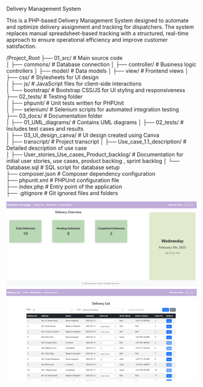Delivery Management System

This is a PHP-based Delivery Management System designed to automate and optimize delivery assignment and tracking for dispatchers. The system replaces manual spreadsheet-based tracking with a structured, real-time approach to ensure operational efficiency and improve customer satisfaction.

/Project_Root
├── 01_src/                     # Main source code  
│   ├── commons/                # Database connection
│   ├── controller/             # Business logic controllers
│   ├── model/                  # Data models
│   ├── view/                   # Frontend views
│   ├── css/                    # Stylesheets for UI design  
│   ├── js/                     # JavaScript files for client-side interactions  
│   └── bootstrap/              # Bootstrap CSS/JS for UI styling and responsiveness  
├── 02_tests/                   # Testing folder  
│   ├── phpunit/                # Unit tests written for PHPUnit  
│   ├── selenium/               # Selenium scripts for automated integration testing  
├── 03_docs/                    # Documentation folder  
│   ├── 01_UML_diagrams/        # Contains UML diagrams 
│   ├── 02_tests/               # Includes test cases and results  
│   ├── 03_UI_design_canva/     # UI design created using Canva  
│   ├── transcript/             # Project transcript
│   ├── Use_case_1.1_description/  # Detailed description of use case  
│   ├── User_stories_Use_cases_Product_backlog/  # Documentation for initial user stories, use cases, product backlog , sprint backlog
│   └── Database.sql            # SQL script for database setup  
├── composer.json               # Composer dependency configuration  
├── phpunit.xml                 # PHPUnit configuration file  
├── index.php                   # Entry point of the application  
├── .gitignore                  # Git ignored files and folders  


![Alt text](03_docs/03_UI_design_canva/UI/homepage.png)
![Alt text](03_docs/03_UI_design_canva/UI/deliverylist.png)

